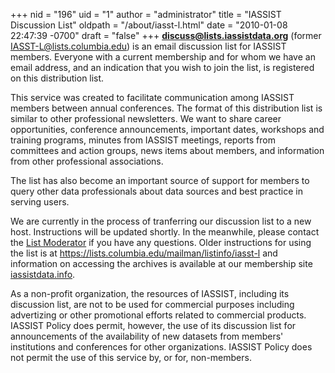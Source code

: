 +++
nid = "196"
uid = "1"
author = "administrator"
title = "IASSIST Discussion List"
oldpath = "/about/iasst-l.html"
date = "2010-01-08 22:47:39 -0700"
draft = "false"
+++
**discuss@lists.iassistdata.org** (former IASST-L@lists.columbia.edu)
is an email discussion list for IASSIST members. Everyone with a current
membership and for whom we have an email address, and an indication that
you wish to join the list, is registered on this distribution list.

This service was created to facilitate communication among IASSIST
members between annual conferences. The format of this distribution list
is similar to other professional newsletters. We want to share career
opportunities, conference announcements, important dates, workshops and
training programs, minutes from IASSIST meetings, reports from
committees and action groups, news items about members, and information
from other professional associations.

The list has also become an important source of support for members to
query other data professionals about data sources and best practice in
serving users.

We are currently in the process of tranferring our discussion list to a
new host. Instructions will be updated shortly. In the meanwhile, please
contact the [List Moderator](https://iassistdata.org/about/web-team) if
you have any questions. Older instructions for using the list is at
<https://lists.columbia.edu/mailman/listinfo/iasst-l> and information on
accessing the archives is available at our membership site
[iassistdata.info](http://www.iassistdata.info).

As a non-profit organization, the resources of IASSIST, including its
discussion list, are not to be used for commercial purposes including
advertizing or other promotional efforts related to commercial products.
IASSIST Policy does permit, however, the use of its discussion list for
announcements of the availability of new datasets from members'
institutions and conferences for other organizations. IASSIST Policy
does not permit the use of this service by, or for, non-members.
